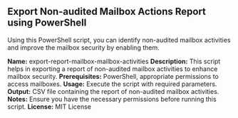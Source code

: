 ## Export Non-audited Mailbox Actions Report using PowerShell

Using this PowerShell script, you can identify non-audited mailbox activities and improve the mailbox security by enabling them.

**Name:** export-report-mailbox-mailbox-activities
**Description:** This script helps in exporting a report of non-audited mailbox activities to enhance mailbox security.
**Prerequisites:** PowerShell, appropriate permissions to access mailboxes.
**Usage:** Execute the script with required parameters.
**Output:** CSV file containing the report of non-audited mailbox activities.
**Notes:** Ensure you have the necessary permissions before running this script.
**License:** MIT License
